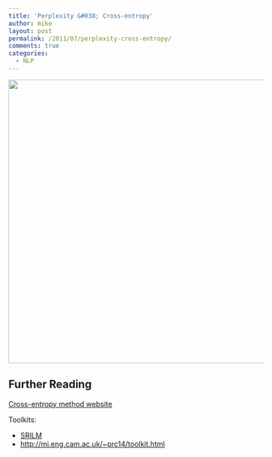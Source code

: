 ```yaml
---
title: 'Perplexity &#038; Cross-entropy'
author: mike
layout: post
permalink: /2011/07/perplexity-cross-entropy/
comments: true
categories:
  - NLP
---
```

<a href="http://bestmike007.com/2011/07/perplexity-cross-entropy/a/" rel="attachment wp-att-41"><img class="alignnone size-full wp-image-41" title="Relation between Perplexity & Cross-entropy" src="http://bestmike007.com/uploads/2011/07/a.jpg" alt="" width="705" height="561" /></a>

## Further Reading

[Cross-entropy method website](http://iew3.technion.ac.il/CE/)

Toolkits:

- [SRILM](http://www-speech.sri.com/projects/srilm/)
- <http://mi.eng.cam.ac.uk/~prc14/toolkit.html>